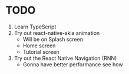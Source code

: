 # TODO

1. Learn TypeScript
2. Try out react-native-skia animation
   - Will be on Splash screen
   - Home screen
   - Tutorial screen
3. Try out the React Native Navigation (RNN)
   - Gonna have better performance see how
